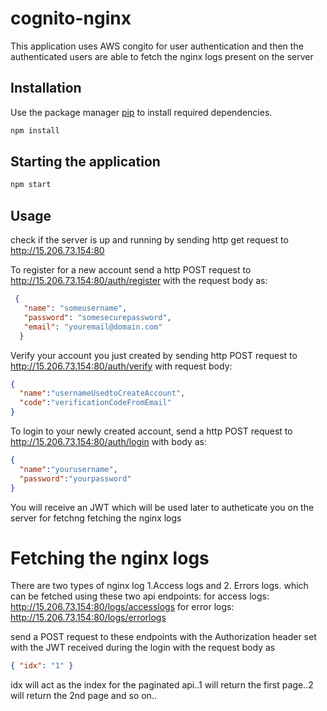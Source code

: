 # cognito-nginx
 This application uses AWS congito for user authentication and then the authenticated users are able to fetch the nginx logs present on the server
 
 ## Installation

Use the package manager [pip](https://pip.pypa.io/en/stable/) to install required dependencies.

```bash
npm install
```
## Starting the application

```bash
npm start
```

## Usage

check if the server is up and running by sending http get request to http://15.206.73.154:80

To register for a new account send a http POST request to http://15.206.73.154:80/auth/register with the request body as:
```json
 { 
   "name": "someusername",
   "password": "somesecurepassword",
   "email": "youremail@domain.com"
  }
  ```
  Verify your account you just created by sending http POST request to http://15.206.73.154:80/auth/verify with request body:
  ```json
  { 
    "name":"usernameUsedtoCreateAccount",
    "code":"verificationCodeFromEmail"
  }
  ```
  To login to your newly created account, send a http POST request to http://15.206.73.154:80/auth/login with body as:
  ```json
  { 
    "name":"yourusername",
    "password":"yourpassword"
  }
  ```
  You will receive an JWT which will be used later to autheticate you on the server for fetchng fetching the nginx logs
  
  # Fetching the nginx logs
  There are two types of nginx log 1.Access logs and 2. Errors logs. which can be fetched using these two api endpoints:
  for access logs: http://15.206.73.154:80/logs/accesslogs
  for error logs: http://15.206.73.154:80/logs/errorlogs
  
  send a POST request to these endpoints with the Authorization header set with the JWT received during the login 
  with the request body as
  ```json
  { "idx": "1" }
  ```
  idx will act as the index for the paginated api..1 will return the first page..2 will return the 2nd page and so on..
